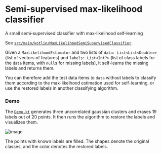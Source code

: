 Semi-supervised max-likelihood classifier
===

A small semi-supervised classifier with max-likelihood self-learning

See [`src/main/kotlin/MaxLikelihoodSemiSupervisedClassifier`](https://github.com/h0tk3y/semi-supervised-classifier/blob/master/src/main/kotlin/MaxLikelihoodSemiSupervisedClassifier.kt). 

Given a `MaxLikelihoodEstimator` and two lists of 
`data: List<List<Double>>` (list of vectors of features) and 
`labels: List<Int?>` (list of class labels for the `data` items, with `null`s 
for missing labels), it self-learns the missing labels and returns them.

You can therefore add the test data items to `data` without labels to classify
them according to the max-likelhood estimation used for self-learning, or 
use the restored labels in another classifying algorithm.

### Demo

The [`Demo.kt`](https://github.com/h0tk3y/semi-supervised-classifier/blob/master/src/main/kotlin/Demo.kt) generates three uncorrelated gaussian clusters and erases 19 labels
out of 20 points. It then runs the algorithm to restore the labels and visualizes 
them.

![image](https://user-images.githubusercontent.com/1888526/39957966-6745d142-5604-11e8-85b7-2643663a8d0f.png)

The points with known labels are filled. The shapes denote the original classes, 
and the color denotes the restored labels.
